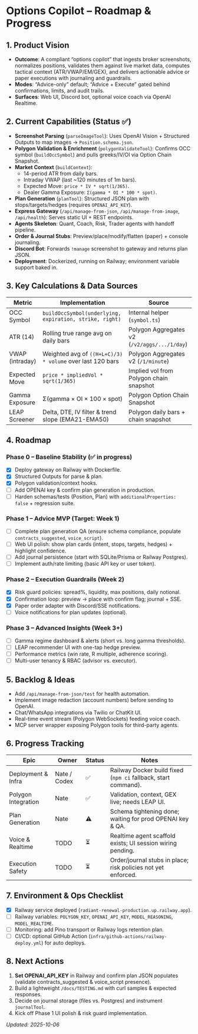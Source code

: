 # Options Copilot – Roadmap & Progress

## 1. Product Vision
- **Outcome**: A compliant “options copilot” that ingests broker screenshots, normalizes positions, validates them against live market data, computes tactical context (ATR/VWAP/EM/GEX), and delivers actionable advice or paper executions with journaling and guardrails.
- **Modes**: “Advice-only” default; “Advice + Execute” gated behind confirmations, limits, and audit trails.
- **Surfaces**: Web UI, Discord bot, optional voice coach via OpenAI Realtime.

## 2. Current Capabilities (Status ✅)
- **Screenshot Parsing** (`parseImageTool`): Uses OpenAI Vision + Structured Outputs to map images → `Position.schema.json`.
- **Polygon Validation & Enrichment** (`polygonValidateTool`): Confirms OCC symbol (`buildOccSymbol`) and pulls greeks/IV/OI via Option Chain Snapshot.
- **Market Context** (`buildContext`):
  - 14-period ATR from daily bars.
  - Intraday VWAP (last ~120 minutes of 1m bars).
  - Expected Move: `price * IV * sqrt(1/365)`.
  - Dealer Gamma Exposure: `Σ(gamma * OI * 100 * spot)`.
- **Plan Generation** (`planTool`): Structured JSON plan with stops/targets/hedges (requires `OPENAI_API_KEY`).
- **Express Gateway** (`/api/manage-from-json`, `/api/manage-from-image`, `/api/health`): Serves static UI + REST endpoints.
- **Agents Skeleton**: Quant, Coach, Risk, Trader agents with handoff pipeline.
- **Order & Journal Stubs**: Preview/place/modify/flatten (paper) + console journaling.
- **Discord Bot**: Forwards `!manage` screenshot to gateway and returns plan JSON.
- **Deployment**: Dockerized, running on Railway; environment variable support baked in.

## 3. Key Calculations & Data Sources
| Metric | Implementation | Source |
| --- | --- | --- |
| OCC Symbol | `buildOccSymbol(underlying, expiration, strike, right)` | Internal helper (`symbol.ts`) |
| ATR (14) | Rolling true range avg on daily bars | Polygon Aggregates v2 (`/v2/aggs/.../1/day`) |
| VWAP (intraday) | Weighted avg of `((H+L+C)/3) * volume` over last 120 bars | Polygon Aggregates v2 (`/1/minute`) |
| Expected Move | `price * impliedVol * sqrt(1/365)` | Implied vol from Polygon chain snapshot |
| Gamma Exposure | Σ(gamma × OI × 100 × spot) | Polygon Option Chain Snapshot |
| LEAP Screener | Delta, DTE, IV filter & trend slope (EMA21-EMA50) | Polygon daily bars + chain snapshot |

## 4. Roadmap

### Phase 0 – Baseline Stability (✅ in progress)
- [x] Deploy gateway on Railway with Dockerfile.
- [x] Structured Outputs for parse & plan.
- [x] Polygon validation/context hooks.
- [ ] Add OPENAI key & confirm plan generation in production.
- [ ] Harden schemas/tests (Position, Plan) with `additionalProperties: false` + regression suite.

### Phase 1 – Advice MVP (Target: Week 1)
- [ ] Complete plan generation QA (ensure schema compliance, populate `contracts_suggested`, `voice_script`).
- [ ] Web UI polish: show plan cards (intent, stops, targets, hedges) + highlight confidence.
- [ ] Add journal persistence (start with SQLite/Prisma or Railway Postgres).
- [ ] Implement auth/rate limiting (basic API key or user token).

### Phase 2 – Execution Guardrails (Week 2)
- [x] Risk guard policies: spread%, liquidity, max positions, daily notional.
- [x] Confirmation loop: preview → place with confirm flag; journal + SSE.
- [x] Paper order adapter with Discord/SSE notifications.
- [ ] Voice notifications for plan updates (optional).

### Phase 3 – Advanced Insights (Week 3+)
- [ ] Gamma regime dashboard & alerts (short vs. long gamma thresholds).
- [ ] LEAP recommender UI with one-tap hedge preview.
- [ ] Performance metrics (win rate, R multiple, adherence scoring).
- [ ] Multi-user tenancy & RBAC (advisor vs. executor).

## 5. Backlog & Ideas
- Add `/api/manage-from-json/test` for health automation.
- Implement image redaction (account numbers) before sending to OpenAI.
- Chat/WhatsApp integrations via Twilio or ChatKit UI.
- Real-time event stream (Polygon WebSockets) feeding voice coach.
- MCP server wrapper exposing Polygon tools for third-party agents.

## 6. Progress Tracking
| Epic | Owner | Status | Notes |
| --- | --- | --- | --- |
| Deployment & Infra | Nate / Codex | ✅ | Railway Docker build fixed (`npm ci` fallback, start command). |
| Polygon Integration | Nate | ✅ | Validation, context, GEX live; needs LEAP UI. |
| Plan Generation | Nate | ⚠️ | Schema tightening done; waiting for prod OPENAI key & QA. |
| Voice & Realtime | TODO | ⏳ | Realtime agent scaffold exists; UI session wiring pending. |
| Execution Safety | TODO | ⏳ | Order/journal stubs in place; risk policies not yet enforced. |

## 7. Environment & Ops Checklist
- [x] Railway service deployed (`radiant-renewal-production.up.railway.app`).
- [ ] Railway variables: `POLYGON_KEY`, `OPENAI_API_KEY`, `MODEL_REASONING`, `MODEL_REALTIME`.
- [ ] Monitoring: add Pino transport or Railway logs retention plan.
- [ ] CI/CD: optional GitHub Action (`infra/github-actions/railway-deploy.yml`) for auto deploys.

## 8. Next Actions
1. **Set OPENAI_API_KEY** in Railway and confirm plan JSON populates (validate contracts_suggested & voice_script presence).
2. Build a lightweight `/docs/TESTING.md` with curl samples & expected responses.
3. Decide on journal storage (files vs. Postgres) and instrument `journalTool`.
4. Kick off Phase 1 UI polish & risk guard implementation.

_Updated: 2025-10-06_
